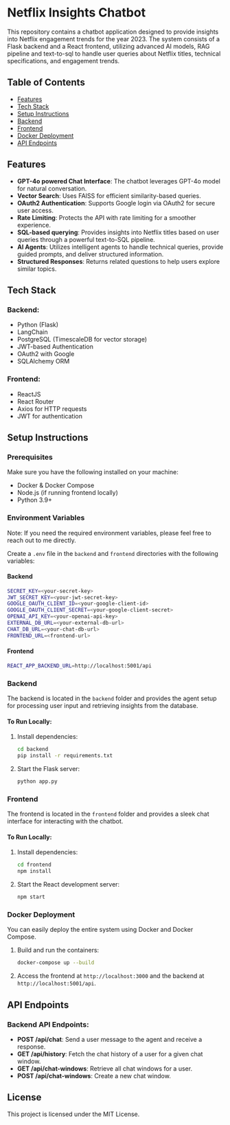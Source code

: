 
# Netflix Insights Chatbot

This repository contains a chatbot application designed to provide insights into Netflix engagement trends for the year 2023. The system consists of a Flask backend and a React frontend, utilizing advanced AI models, RAG pipeline and text-to-sql to handle user queries about Netflix titles, technical specifications, and engagement trends.

## Table of Contents

- [Features](#features)
- [Tech Stack](#tech-stack)
- [Setup Instructions](#setup-instructions)
- [Backend](#backend)
- [Frontend](#frontend)
- [Docker Deployment](#docker-deployment)
- [API Endpoints](#api-endpoints)

## Features

- **GPT-4o powered Chat Interface**: The chatbot leverages GPT-4o model for natural conversation.
- **Vector Search**: Uses FAISS for efficient similarity-based queries.
- **OAuth2 Authentication**: Supports Google login via OAuth2 for secure user access.
- **Rate Limiting**: Protects the API with rate limiting for a smoother experience.
- **SQL-based querying**: Provides insights into Netflix titles based on user queries through a powerful text-to-SQL pipeline.
- **AI Agents**: Utilizes intelligent agents to handle technical queries, provide guided prompts, and deliver structured information.
- **Structured Responses**: Returns related questions to help users explore similar topics.


## Tech Stack

### Backend:
- Python (Flask)
- LangChain
- PostgreSQL (TimescaleDB for vector storage)
- JWT-based Authentication
- OAuth2 with Google
- SQLAlchemy ORM

### Frontend:
- ReactJS
- React Router
- Axios for HTTP requests
- JWT for authentication

## Setup Instructions

### Prerequisites

Make sure you have the following installed on your machine:

- Docker & Docker Compose
- Node.js (if running frontend locally)
- Python 3.9+

### Environment Variables

Note: If you need the required environment variables, please feel free to reach out to me directly.

Create a `.env` file in the `backend` and `frontend` directories with the following variables:

#### Backend
```bash
SECRET_KEY=<your-secret-key>
JWT_SECRET_KEY=<your-jwt-secret-key>
GOOGLE_OAUTH_CLIENT_ID=<your-google-client-id>
GOOGLE_OAUTH_CLIENT_SECRET=<your-google-client-secret>
OPENAI_API_KEY=<your-openai-api-key>
EXTERNAL_DB_URL=<your-external-db-url>
CHAT_DB_URL=<your-chat-db-url>
FRONTEND_URL=<frontend-url>
```

#### Frontend
```bash
REACT_APP_BACKEND_URL=http://localhost:5001/api
```

### Backend

The backend is located in the `backend` folder and provides the agent setup for processing user input and retrieving insights from the database.

#### To Run Locally:

1. Install dependencies:
    ```bash
    cd backend
    pip install -r requirements.txt
    ```

2. Start the Flask server:
    ```bash
    python app.py
    ```

### Frontend

The frontend is located in the `frontend` folder and provides a sleek chat interface for interacting with the chatbot.

#### To Run Locally:

1. Install dependencies:
    ```bash
    cd frontend
    npm install
    ```

2. Start the React development server:
    ```bash
    npm start
    ```

### Docker Deployment

You can easily deploy the entire system using Docker and Docker Compose.

1. Build and run the containers:
    ```bash
    docker-compose up --build
    ```

2. Access the frontend at `http://localhost:3000` and the backend at `http://localhost:5001/api`.

## API Endpoints

### Backend API Endpoints:

- **POST /api/chat**: Send a user message to the agent and receive a response.
- **GET /api/history**: Fetch the chat history of a user for a given chat window.
- **GET /api/chat-windows**: Retrieve all chat windows for a user.
- **POST /api/chat-windows**: Create a new chat window.

## License

This project is licensed under the MIT License.
